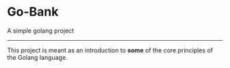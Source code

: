 # Go-Bank
A simple golang project

---
This project is meant as an introduction to **some** of the core principles of the Golang language.
